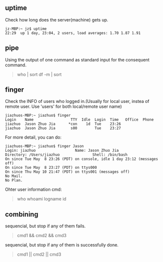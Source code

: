## uptime
Check how long does the server(machine) gets up.
```
jz-MBP:~ jz$ uptime
22:29  up 1 day, 23:04, 2 users, load averages: 1.70 1.87 1.91
```

## pipe
Using the output of one command as standard input for the consequent command.
> who | sort
> df -m | sort 

## finger
Check the INFO of users who logged in.(Usually for local user, instea of remote user. Use 'users' for both local/remote user name)

```
jiazhuos-MBP:~ jiazhuo$ finger
Login    Name                 TTY  Idle  Login  Time   Office  Phone
jiazhuo  Jason Zhuo Jia      *con    1d  Tue    23:26
jiazhuo  Jason Zhuo Jia       s00        Tue    23:27
```

For more detail, you can do:
```
jiazhuos-MBP:~ jiazhuo$ finger Jason
Login: jiazhuo        			Name: Jason Zhuo Jia
Directory: /Users/jiazhuo           	Shell: /bin/bash
On since Tue May  8 23:26 (PDT) on console, idle 1 day 23:12 (messages off)
On since Tue May  8 23:27 (PDT) on ttys000
On since Thu May 10 21:47 (PDT) on ttys001 (messages off)
No Mail.
No Plan.
```

Ohter user information cmd:
> who
> whoami
> logname
> id

## combining
sequencial, but stop if any of them fails.
> cmd1 && cmd2 && cmd3

sequencial, but stop if any of them is successfully done.
> cmd1 || cmd2 || cmd3